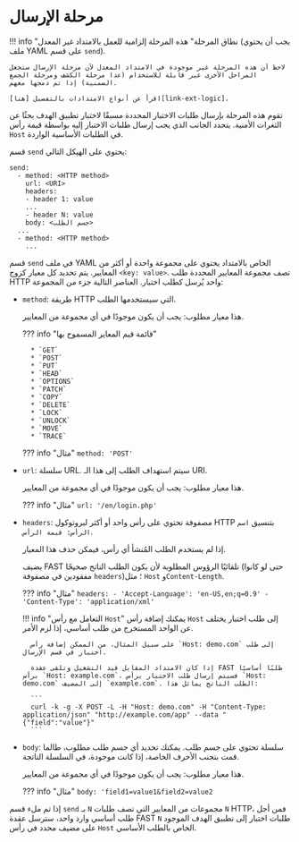 [link-ext-logic]:       logic.md

# مرحلة الإرسال

!!! info "نطاق المرحلة"
    هذه المرحلة إلزامية للعمل بالامتداد غير المعدل (يجب أن يحتوي ملف YAML على قسم `send`).
    
    لاحظ أن هذه المرحلة غير موجودة في الامتداد المعدل لأن مرحلة الإرسال ستجعل المراحل الأخرى غير قابلة للاستخدام (عدا مرحلة الكشف ومرحلة الجمع الضمنية) إذا تم دمجها معهم.
    
    اقرأ عن أنواع الامتدادات بالتفصيل [هنا][link-ext-logic].

تقوم هذه المرحلة بإرسال طلبات الاختبار المحددة مسبقًا لاختبار تطبيق الهدف بحثًا عن الثغرات الأمنية. يتحدد الجانب الذي يجب إرسال طلبات الاختبار إليه بواسطة قيمة رأس `Host` في الطلبات الأساسية الواردة.

قسم `send` يحتوي على الهيكل التالي:

```
send:
  - method: <HTTP method>
    url: <URI>
    headers:
    - header 1: value
    ...
    - header N: value
    body: <جسم الطلب>
  ...
  - method: <HTTP method>
    ...
```

قسم `send` في ملف YAML الخاص بالامتداد يحتوي على مجموعة واحدة أو أكثر من المعايير. يتم تحديد كل معيار كزوج `<key: value>`. تصف مجموعة المعايير المحددة طلب HTTP واحد يُرسل كطلب اختبار. العناصر التالية جزء من المجموعة:

* `method`: طريقة HTTP التي سيستخدمها الطلب.

    هذا معيار مطلوب: يجب أن يكون موجودًا في أي مجموعة من المعايير.
    
    ??? info "قائمة قيم المعاير المسموح بها"

        * `GET`
        * `POST`
        * `PUT`
        * `HEAD`
        * `OPTIONS`
        * `PATCH`
        * `COPY`
        * `DELETE`
        * `LOCK`
        * `UNLOCK`
        * `MOVE`
        * `TRACE`

    ??? info "مثال"
        `method: 'POST'`

* `url`: سلسلة URL. سيتم استهداف الطلب إلى هذا الـ URI.

    هذا معيار مطلوب: يجب أن يكون موجودًا في أي مجموعة من المعايير.
    
    ??? info "مثال"
        `url: '/en/login.php'`

* `headers`: مصفوفة تحتوي على رأس واحد أو أكثر لبروتوكول HTTP بتنسيق `اسم الرأس: قيمة الرأس`.

    إذا لم يستخدم الطلب المُنشأ أي رأس، فيمكن حذف هذا المعيار.
    
    يضيف FAST تلقائيًا الرؤوس المطلوبة لأن يكون الطلب الناتج صحيحًا (حتى لو كانوا مفقودين في مصفوفة `headers`)؛ مثل `Host` و`Content-Length`.
    
    ??? info "مثال"
        ```
        headers:
        - 'Accept-Language': 'en-US,en;q=0.9'
        - 'Content-Type': 'application/xml'
        ```
      
    !!! info "التعامل مع رأس `Host`"
        يمكنك إضافة رأس `Host` إلى طلب اختبار يختلف عن الواحد المستخرج من طلب أساسي، إذا لزم الأمر.
        
        على سبيل المثال، من الممكن إضافة رأس `Host: demo.com` إلى طلب اختبار في قسم الإرسال.
    
        إذا كان الامتداد المقابل قيد التشغيل وتلقى عقدة FAST طلبًا أساسيًا برأس `Host: example.com`، فسيتم إرسال طلب الاختبار برأس `Host: demo.com` إلى المضيف `example.com`. الطلب الناتج يماثل هذا:

        ```
        curl -k -g -X POST -L -H "Host: demo.com" -H "Content-Type: application/json" "http://example.com/app" --data "{"field":"value"}"
        ```
    
* `body`: سلسلة تحتوي على جسم طلب. يمكنك تحديد أي جسم طلب مطلوب، طالما قمت بتجنب الأحرف الخاصة، إذا كانت موجودة، في السلسلة الناتجة.

    هذا معيار مطلوب: يجب أن يكون موجودًا في أي مجموعة من المعايير.
    
    ??? info "مثال"
        `body: 'field1=value1&field2=value2`

إذا تم ملء قسم `send` بـ `N` مجموعات من المعايير التي تصف طلبات `N` HTTP، فمن أجل طلب أساسي وارد واحد، سترسل عقدة FAST `N` طلبات اختبار إلى تطبيق الهدف الموجود على مضيف محدد في رأس `Host` الخاص بالطلب الأساسي.